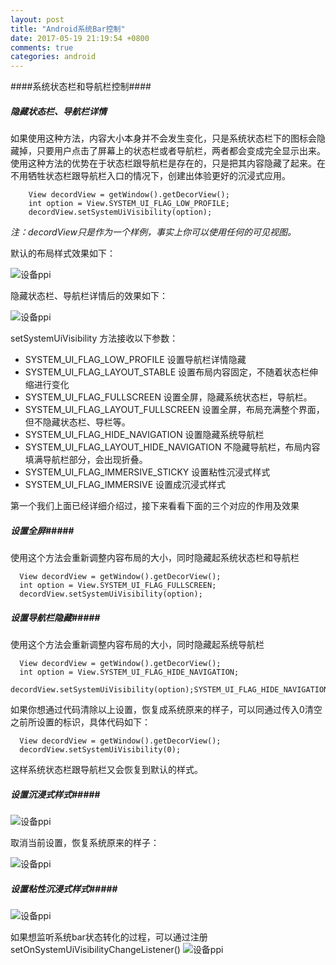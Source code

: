 ```yaml
---
layout: post
title: "Android系统Bar控制"
date: 2017-05-19 21:19:54 +0800
comments: true
categories: android
---
```


####系统状态栏和导航栏控制####

##### 隐藏状态栏、导航栏详情 #####
如果使用这种方法，内容大小本身并不会发生变化，只是系统状态栏下的图标会隐藏掉，只要用户点击了屏幕上的状态栏或者导航栏，两者都会变成完全显示出来。使用这种方法的优势在于状态栏跟导航栏是存在的，只是把其内容隐藏了起来。在不用牺牲状态栏跟导航栏入口的情况下，创建出体验更好的沉浸式应用。



        View decordView = getWindow().getDecorView();
        int option = View.SYSTEM_UI_FLAG_LOW_PROFILE;
        decordView.setSystemUiVisibility(option);
<!--more-->

*注：decordView只是作为一个样例，事实上你可以使用任何的可见视图。*


默认的布局样式效果如下：

![设备ppi](../../images/device-2017-05-19-193016.png)  

隐藏状态栏、导航栏详情后的效果如下：

![设备ppi](../../images/device-2017-05-19-192855.png)  

setSystemUiVisibility 方法接收以下参数：

- SYSTEM_UI_FLAG_LOW_PROFILE  	  			设置导航栏详情隐藏
- SYSTEM_UI_FLAG_LAYOUT_STABLE				设置布局内容固定，不随着状态栏伸缩进行变化
- SYSTEM_UI_FLAG_FULLSCREEN		  			设置全屏，隐藏系统状态栏，导航栏。
- SYSTEM_UI_FLAG_LAYOUT_FULLSCREEN			设置全屏，布局充满整个界面，但不隐藏状态栏、导栏等。
- SYSTEM_UI_FLAG_HIDE_NAVIGATION			设置隐藏系统导航栏
- SYSTEM_UI_FLAG_LAYOUT_HIDE_NAVIGATION		不隐藏导航栏，布局内容填满导航栏部分，会出现折叠。
- SYSTEM_UI_FLAG_IMMERSIVE_STICKY			设置粘性沉浸式样式
- SYSTEM_UI_FLAG_IMMERSIVE					设置成沉浸式样式


第一个我们上面已经详细介绍过，接下来看看下面的三个对应的作用及效果
##### 设置全屏#####
使用这个方法会重新调整内容布局的大小，同时隐藏起系统状态栏和导航栏

      View decordView = getWindow().getDecorView();
      int option = View.SYSTEM_UI_FLAG_FULLSCREEN;
      decordView.setSystemUiVisibility(option);

##### 设置导航栏隐藏#####
使用这个方法会重新调整内容布局的大小，同时隐藏起系统导航栏

      View decordView = getWindow().getDecorView();
      int option = View.SYSTEM_UI_FLAG_HIDE_NAVIGATION;
      decordView.setSystemUiVisibility(option);SYSTEM_UI_FLAG_HIDE_NAVIGATION

如果你想通过代码清除以上设置，恢复成系统原来的样子，可以同通过传入0清空之前所设置的标识，具体代码如下：

      View decordView = getWindow().getDecorView();
      decordView.setSystemUiVisibility(0);

这样系统状态栏跟导航栏又会恢复到默认的样式。




##### 设置沉浸式样式#####
![设备ppi](../../images/沉浸式样式.png)  

取消当前设置，恢复系统原来的样子：

![设备ppi](../../images/取消沉浸式样式.png)  

##### 设置粘性沉浸式样式#####

![设备ppi](../../images/粘性沉浸式.png)  

如果想监听系统bar状态转化的过程，可以通过注册setOnSystemUiVisibilityChangeListener()
![设备ppi](../../images/listener.png)  





